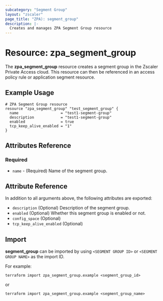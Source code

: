 ```yaml
---
subcategory: "Segment Group"
layout: "zscaler"
page_title: "ZPA): segment_group"
description: |-
  Creates and manages ZPA Segment Group resource
---
```


# Resource: zpa_segment_group

The **zpa_segment_group** resource creates a segment group in the Zscaler Private Access cloud. This resource can then be referenced in an access policy rule or application segment resource.

## Example Usage

```hcl
# ZPA Segment Group resource
resource "zpa_segment_group" "test_segment_group" {
  name                   = "test1-segment-group"
  description            = "test1-segment-group"
  enabled                = true
  tcp_keep_alive_enabled = "1"
}
```

## Attributes Reference

### Required

* `name` - (Required) Name of the segment group.

## Attribute Reference

In addition to all arguments above, the following attributes are exported:

* `description` (Optional) Description of the segment group.
* `enabled` (Optional) Whether this segment group is enabled or not.
* `config_space` (Optional)
* `tcp_keep_alive_enabled` (Optional)

## Import

**segment_group** can be imported by using `<SEGMENT GROUP ID>` or `<SEGMENT GROUP NAME>` as the import ID.

For example:

```shell
terraform import zpa_segment_group.example <segment_group_id>
```

or

```shell
terraform import zpa_segment_group.example <segment_group_name>
```
